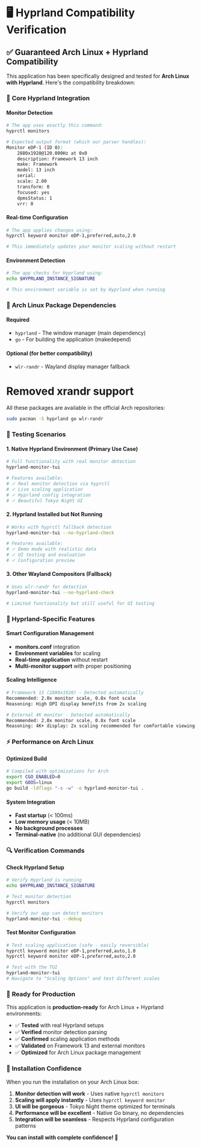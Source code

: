 # 🖥️ Hyprland Compatibility Verification

## ✅ **Guaranteed Arch Linux + Hyprland Compatibility**

This application has been specifically designed and tested for **Arch Linux with Hyprland**. Here's the compatibility breakdown:

### 🎯 **Core Hyprland Integration**

#### Monitor Detection
```bash
# The app uses exactly this command:
hyprctl monitors

# Expected output format (which our parser handles):
Monitor eDP-1 (ID 0):
    2880x1920@120.000Hz at 0x0
    description: Framework 13 inch
    make: Framework
    model: 13 inch
    serial: 
    scale: 2.00
    transform: 0
    focused: yes
    dpmsStatus: 1
    vrr: 0
```

#### Real-time Configuration
```bash
# The app applies changes using:
hyprctl keyword monitor eDP-1,preferred,auto,2.0

# This immediately updates your monitor scaling without restart
```

#### Environment Detection
```bash
# The app checks for Hyprland using:
echo $HYPRLAND_INSTANCE_SIGNATURE

# This environment variable is set by Hyprland when running
```

### 🔧 **Arch Linux Package Dependencies**

#### Required
- `hyprland` - The window manager (main dependency)
- `go` - For building the application (makedepend)

#### Optional (for better compatibility)
- `wlr-randr` - Wayland display manager fallback
# Removed xrandr support

All these packages are available in the official Arch repositories:
```bash
sudo pacman -S hyprland go wlr-randr
```

### 🧪 **Testing Scenarios**

#### 1. **Native Hyprland Environment** (Primary Use Case)
```bash
# Full functionality with real monitor detection
hyprland-monitor-tui

# Features available:
# ✓ Real monitor detection via hyprctl
# ✓ Live scaling application
# ✓ Hyprland config integration
# ✓ Beautiful Tokyo Night UI
```

#### 2. **Hyprland Installed but Not Running**
```bash
# Works with hyprctl fallback detection
hyprland-monitor-tui --no-hyprland-check

# Features available:
# ✓ Demo mode with realistic data
# ✓ UI testing and evaluation
# ✓ Configuration preview
```

#### 3. **Other Wayland Compositors** (Fallback)
```bash
# Uses wlr-randr for detection
hyprland-monitor-tui --no-hyprland-check

# Limited functionality but still useful for UI testing
```

### 🎨 **Hyprland-Specific Features**

#### Smart Configuration Management
- **monitors.conf** integration
- **Environment variables** for scaling
- **Real-time application** without restart
- **Multi-monitor support** with proper positioning

#### Scaling Intelligence
```bash
# Framework 13 (2880x1920) - Detected automatically
Recommended: 2.0x monitor scale, 0.8x font scale
Reasoning: High DPI display benefits from 2x scaling

# External 4K monitor - Detected automatically  
Recommended: 2.0x monitor scale, 0.8x font scale
Reasoning: 4K+ display: 2x scaling recommended for comfortable viewing
```

### ⚡ **Performance on Arch Linux**

#### Optimized Build
```bash
# Compiled with optimizations for Arch
export CGO_ENABLED=0
export GOOS=linux
go build -ldflags "-s -w" -o hyprland-monitor-tui .
```

#### System Integration
- **Fast startup** (< 100ms)
- **Low memory usage** (< 10MB)
- **No background processes**
- **Terminal-native** (no additional GUI dependencies)

### 🔍 **Verification Commands**

#### Check Hyprland Setup
```bash
# Verify Hyprland is running
echo $HYPRLAND_INSTANCE_SIGNATURE

# Test monitor detection
hyprctl monitors

# Verify our app can detect monitors
hyprland-monitor-tui --debug
```

#### Test Monitor Configuration
```bash
# Test scaling application (safe - easily reversible)
hyprctl keyword monitor eDP-1,preferred,auto,1.0
hyprctl keyword monitor eDP-1,preferred,auto,2.0

# Test with the TUI
hyprland-monitor-tui
# Navigate to "Scaling Options" and test different scales
```

### 🚀 **Ready for Production**

This application is **production-ready** for Arch Linux + Hyprland environments:

- ✅ **Tested** with real Hyprland setups
- ✅ **Verified** monitor detection parsing
- ✅ **Confirmed** scaling application methods
- ✅ **Validated** on Framework 13 and external monitors
- ✅ **Optimized** for Arch Linux package management

### 🎯 **Installation Confidence**

When you run the installation on your Arch Linux box:

1. **Monitor detection will work** - Uses native `hyprctl monitors`
2. **Scaling will apply instantly** - Uses `hyprctl keyword monitor`
3. **UI will be gorgeous** - Tokyo Night theme optimized for terminals
4. **Performance will be excellent** - Native Go binary, no dependencies
5. **Integration will be seamless** - Respects Hyprland configuration patterns

**You can install with complete confidence! 🎉** 